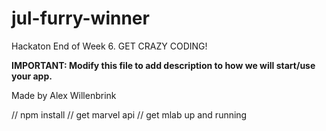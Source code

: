 # jul-furry-winner

Hackaton End of Week 6. GET CRAZY CODING!

**IMPORTANT: Modify this file to add description to how we will start/use your app.**

Made by Alex Willenbrink

// npm install
// get marvel api
// get mlab up and running
